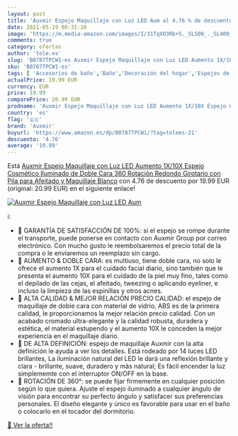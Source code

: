 ```yaml
---
layout: post
title: 'Auxmir Espejo Maquillaje con Luz LED Aum al 4.76 % de descuento'
date: 2021-05-19 06:31:10
image: 'https://m.media-amazon.com/images/I/31TqXO3Rb+S._SL500_._SL400_.jpg'
comments: true
category: ofertas
author: 'tole.es'
slug: 'B0787TPCW1-es Auxmir Espejo Maquillaje con Luz LED Aumento 1X/10X Espejo...'
sku: 'B0787TPCW1-es'
tags: [ 'Accesorios de baño','Baño','Decoración del hogar','Espejos de mesa','Espejos decorativos','Espejos para baño','Hogar y cocina','auxmir','maquillaje', ]
actualPrice: 19.99 EUR
currency: EUR
price: 19.99
comparePrice: 20.99 EUR
prodname: 'Auxmir Espejo Maquillaje con Luz LED Aumento 1X/10X Espejo Cosmético Iluminado de Doble Cara  360 Rotación  Redondo Girotario con Pila para Afeitado y Maquillaje  Blanco'
country: 'es'
flag: '🇪🇸'
brand: 'Auxmir'
buyurl: 'https://www.amazon.es/dp/B0787TPCW1/?tag=tolees-21'
descuento: '4.76'
average: '19.99'
---
```


Está [Auxmir Espejo Maquillaje con Luz LED Aumento 1X/10X Espejo Cosmético Iluminado de Doble Cara  360 Rotación  Redondo Girotario con Pila para Afeitado y Maquillaje  Blanco](https://www.amazon.es/dp/B0787TPCW1/?tag=tolees-21) con 4.76 de descuento por 19.99 EUR (original: 20.99 EUR) en el siguiente enlace!

[![Auxmir Espejo Maquillaje con Luz LED Aum](https://m.media-amazon.com/images/I/31TqXO3Rb+S._SL500_._SL400_.jpg)](https://www.amazon.es/dp/B0787TPCW1/?tag=tolees-21)

ℹ️:

- 👑 GARANTÍA DE SATISFACCIÓN DE 100%: si el espejo se rompe durante el transporte, puede ponerse en contacto con Auxmir Group por correo electrónico. Con mucho gusto le reembolsaremos el precio total de la compra o le enviaremos un reemplazo sin cargo.
- 👑 AUMENTO & DOBLE CARA: es multiuso, tiene doble cara, no solo le ofrece el aumento 1X para el cuidado facial diario, sino también que le presenta el aumento 10X para el cuidado de la piel muy fino, tales como el depilado de las cejas, el afeitado, tweezing o aplicando eyeliner, e incluso la limpieza de las espinillas y otros acnes.
- 👑 ALTA CALIDAD & MEJOR RELACIÓN PRECIO CALIDAD: el espejo de maquillaje de doble cara con material de vidrio, ABS es de la primera calidad, le proporcionamos la mejor relación precio calidad. Con un acabado cromado ultra-elegante y la calidad robusta, duradera y estética, el material estupendo y el aumento 10X le conceden la mejor experiencia en el maquillaje diario.
- 👑 DE ALTA DEFINICIÓN: espejo de maquillaje Auxmir con la alta definición le ayuda a ver los detalles. Está rodeado por 14 luces LED brillantes, La iluminación natural del LED le dará una reflexión brillante y clara - brillante, suave, duradero y más natural; Es fácil encender la luz simplememte con el interruptor ON/OFF en la base.
- 👑 ROTACIÓN DE 360°: se puede fijar firmemente en cualquier posición según lo que quiera. Ajuste el espejo iluminado a cualquier ángulo de visión para encontrar su perfecto ángulo y satisfacer sus preferencias personales. El diseño elegante y único es favorable para usar en el baño o colocarlo en el tocador del dormitorio.

[🛒 Ver la oferta!!](https://www.amazon.es/dp/B0787TPCW1/?tag=tolees-21)
